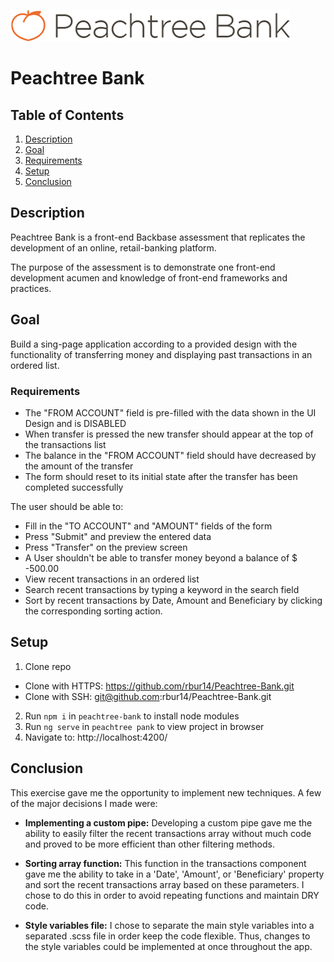 ![logo](./src/assets/logo.jpg)
# **Peachtree Bank**

## Table of Contents

1. [Description](#description)
2. [Goal](#goal)
3. [Requirements](#requirments)
4. [Setup](#setup)
5. [Conclusion](#conclusion)

## Description

Peachtree Bank is a front-end Backbase assessment that replicates the development of an online, retail-banking platform.

The purpose of the assessment is to demonstrate one front-end development acumen and knowledge of front-end frameworks and practices.

## Goal

Build a sing-page application according to a provided design with the functionality of transferring money and displaying past transactions in an ordered list.

### Requirements
-  The "FROM ACCOUNT" field is pre-filled with the data shown in the UI Design and is DISABLED
- When transfer is pressed the new transfer should appear at the top of the transactions list
- The balance in the "FROM ACCOUNT" field should have decreased by the amount of the transfer
-  The form should reset to its initial state after the transfer has been completed successfully

The user should be able to:
- Fill in the "TO ACCOUNT" and "AMOUNT" fields of the form
- Press "Submit" and preview the entered data
- Press "Transfer" on the preview screen
- A User shouldn't be able to transfer money beyond a balance of $ -500.00
- View recent transactions in an ordered list
- Search recent transactions by typing a keyword in the search field
- Sort by recent transactions by Date, Amount and Beneficiary by clicking the corresponding sorting action.

## Setup

1. Clone repo
  - Clone with HTTPS: https://github.com/rbur14/Peachtree-Bank.git
  - Clone with SSH: git@github.com:rbur14/Peachtree-Bank.git
2. Run `npm i` in `peachtree-bank` to install node modules
3. Run `ng serve` in `peachtree pank` to view project in browser
4. Navigate to: http://localhost:4200/

## Conclusion

This exercise gave me the opportunity to implement new techniques. A few of the major decisions I made were:

- **Implementing a custom pipe:** Developing a custom pipe gave me the ability to easily filter the recent transactions array without much code and proved to be more efficient than other filtering methods.

- **Sorting array function:** This function in the transactions component gave me the ability to take in a 'Date', 'Amount', or 'Beneficiary' property and sort the recent transactions array based on these parameters. I chose to do this in order to avoid repeating functions and maintain DRY code.

- **Style variables file:** I chose to separate the main style variables into a separated .scss file in order keep the code flexible. Thus, changes to the style variables could be implemented at once throughout the app.
